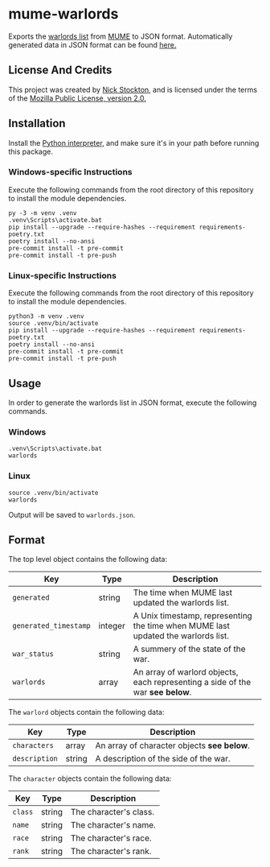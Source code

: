 # mume-warlords

Exports the [warlords list][] from [MUME][] to JSON format.
Automatically generated data in JSON format can be found [here.][current warlords json]

## License And Credits

This project was created by [Nick Stockton,][Nick Stockton Github] and is licensed under the terms of the [Mozilla Public License, version 2.0.][MPL2]

## Installation

Install the [Python interpreter,][Python] and make sure it's in your path before running this package.

### Windows-specific Instructions

Execute the following commands from the root directory of this repository to install the module dependencies.
```
py -3 -m venv .venv
.venv\Scripts\activate.bat
pip install --upgrade --require-hashes --requirement requirements-poetry.txt
poetry install --no-ansi
pre-commit install -t pre-commit
pre-commit install -t pre-push
```

### Linux-specific Instructions

Execute the following commands from the root directory of this repository to install the module dependencies.
```
python3 -m venv .venv
source .venv/bin/activate
pip install --upgrade --require-hashes --requirement requirements-poetry.txt
poetry install --no-ansi
pre-commit install -t pre-commit
pre-commit install -t pre-push
```

## Usage

In order to generate the warlords list in JSON format, execute the following commands.

### Windows

```
.venv\Scripts\activate.bat
warlords
```

### Linux

```
source .venv/bin/activate
warlords
```

Output will be saved to `warlords.json`.

## Format

The top level object contains the following data:

| Key | Type | Description |
| --- | --- | --- |
| `generated` | string | The time when MUME last updated the warlords list. |
| `generated_timestamp` | integer | A Unix timestamp, representing the time when MUME last updated the warlords list. |
| `war_status` | string | A summery of the state of the war. |
| `warlords` | array | An array of warlord objects, each representing a side of the war **see below**.

The `warlord` objects contain the following data:

| Key | Type | Description |
| --- | --- | --- |
| `characters` | array | An array of character objects **see below**. |
| `description` | string | A description of the side of the war. |

The `character` objects contain the following data:

| Key | Type | Description |
| --- | --- | --- |
| `class` | string | The character's class. |
| `name` | string | The character's name. |
| `race` | string | The character's race. |
| `rank` | string | The character's rank. |


[warlords list]: https://mume.org/news/war (MUME Warlords Page)
[MUME]: https://mume.org (MUME Official Site)
[current warlords json]: https://raw.githubusercontent.com/nstockton/mume-warlords/current/warlords.json (Current Warlords As JSon)
[Nick Stockton Github]: https://github.com/nstockton (Nick Stockton's Github Page)
[MPL2]: https://www.mozilla.org/en-US/MPL/2.0 (MPL 2.0 Page)
[Python]: https://python.org (Python Main Page)
